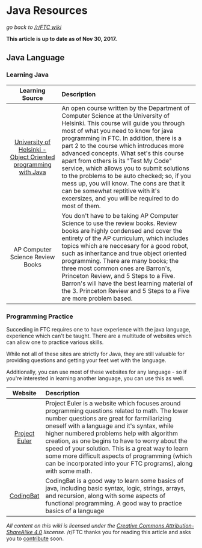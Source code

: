 # Java Resources
*go back to [/r/FTC wiki](/r/FTC/wiki)*

__This article is up to date as of Nov 30, 2017.__

## Java Language

### Learning Java
Learning Source|Description
:---------------------:|:-------------------------------------------
[University of Helsinki - Object Oriented programming with Java](http://mooc.fi/courses/2013/programming-part-1/)|An open course written by the Department of Computer Science at the University of Helsinki. This course will guide you through most of what you need to know for java programming in FTC. In addition, there is a part 2 to the course which introduces more advanced concepts. What set's this course apart from others is its "Test My Code" service, which allows you to submit solutions to the problems to be auto checked; so, if you mess up, you will know. The cons are that it can be somewhat reptitive with it's excersizes, and you will be required to do most of them.
AP Computer Science Review Books|You don't have to be taking AP Computer Science to use the review books. Review books are highly condensed and cover the entirety of the AP curriculum, which includes topics which are neccesary for a good robot, such as inheritance and true object oriented programming. There are many books; the three most common ones are Barron's, Princeton Review, and 5 Steps to a Five. Barron's will have the best learning material of the 3. Princeton Review and 5 Steps to a Five are more problem based.

### Programming Practice
Succeding in FTC requires one to have experience with the java language, experience which can't be taught. There are a multitude of websites which can allow one to practice various skills.

While not all of these sites are strictly for Java, they are still valuable for providing questions and getting your feet wet with the language.

Additionally, you can use most of these websites for any language - so if you're interested in learning another language, you can use this as well.

Website|Description
:---------:|:------------------------------------------------------------------
[Project Euler](https://projecteuler.net/about)|Project Euler is a website which focuses around programming questions related to math. The lower number questions are great for farmiliarizing oneself with a language and it's syntax, while higher numbered problems help with algorithm creation, as one begins to have to worry about the speed of your solution. This is a great way to learn some more difficult aspects of programming (which can be incorporated into your FTC programs), along with some math.
[CodingBat](http://codingbat.com/java)|CodingBat is a good way to learn some basics of java, including basic syntax, logic, strings, arrays, and recursion, along with some aspects of functional programming. A good way to practice basics of a language



*All content on this wiki is licensed under the [Creative Commons Attribution-ShareAlike 4.0](https://creativecommons.org/licenses/by-sa/4.0/) liscense.*
/r/FTC thanks you for reading this article and asks you to [contribute](https://github.com/GeekyStudios/rFTC-wiki) soon.
